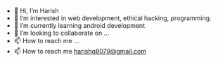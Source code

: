 - 👋 Hi, I’m Harish
- 👀 I’m interested in web development, ethical hacking, programming.
- 🌱 I’m currently learning android development
- 💞️ I’m looking to collaborate on ...
- 📫 How to reach me ...
- 📫 How to reach me harishq8079@gmail.com

<!---
username-hk/username-hk is a ✨ special ✨ repository because its `README.md` (this file) appears on your GitHub profile.
You can click the Preview link to take a look at your changes.
--->
